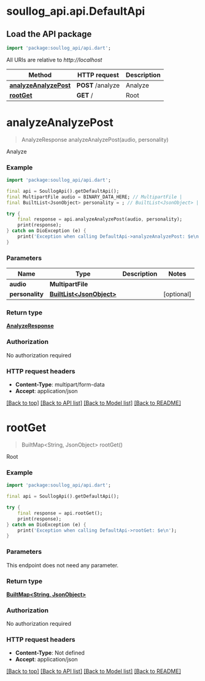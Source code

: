 # soullog_api.api.DefaultApi

## Load the API package
```dart
import 'package:soullog_api/api.dart';
```

All URIs are relative to *http://localhost*

Method | HTTP request | Description
------------- | ------------- | -------------
[**analyzeAnalyzePost**](DefaultApi.md#analyzeanalyzepost) | **POST** /analyze | Analyze
[**rootGet**](DefaultApi.md#rootget) | **GET** / | Root


# **analyzeAnalyzePost**
> AnalyzeResponse analyzeAnalyzePost(audio, personality)

Analyze

### Example
```dart
import 'package:soullog_api/api.dart';

final api = SoullogApi().getDefaultApi();
final MultipartFile audio = BINARY_DATA_HERE; // MultipartFile | 
final BuiltList<JsonObject> personality = ; // BuiltList<JsonObject> | 

try {
    final response = api.analyzeAnalyzePost(audio, personality);
    print(response);
} catch on DioException (e) {
    print('Exception when calling DefaultApi->analyzeAnalyzePost: $e\n');
}
```

### Parameters

Name | Type | Description  | Notes
------------- | ------------- | ------------- | -------------
 **audio** | **MultipartFile**|  | 
 **personality** | [**BuiltList&lt;JsonObject&gt;**](JsonObject.md)|  | [optional] 

### Return type

[**AnalyzeResponse**](AnalyzeResponse.md)

### Authorization

No authorization required

### HTTP request headers

 - **Content-Type**: multipart/form-data
 - **Accept**: application/json

[[Back to top]](#) [[Back to API list]](../README.md#documentation-for-api-endpoints) [[Back to Model list]](../README.md#documentation-for-models) [[Back to README]](../README.md)

# **rootGet**
> BuiltMap<String, JsonObject> rootGet()

Root

### Example
```dart
import 'package:soullog_api/api.dart';

final api = SoullogApi().getDefaultApi();

try {
    final response = api.rootGet();
    print(response);
} catch on DioException (e) {
    print('Exception when calling DefaultApi->rootGet: $e\n');
}
```

### Parameters
This endpoint does not need any parameter.

### Return type

[**BuiltMap&lt;String, JsonObject&gt;**](JsonObject.md)

### Authorization

No authorization required

### HTTP request headers

 - **Content-Type**: Not defined
 - **Accept**: application/json

[[Back to top]](#) [[Back to API list]](../README.md#documentation-for-api-endpoints) [[Back to Model list]](../README.md#documentation-for-models) [[Back to README]](../README.md)


